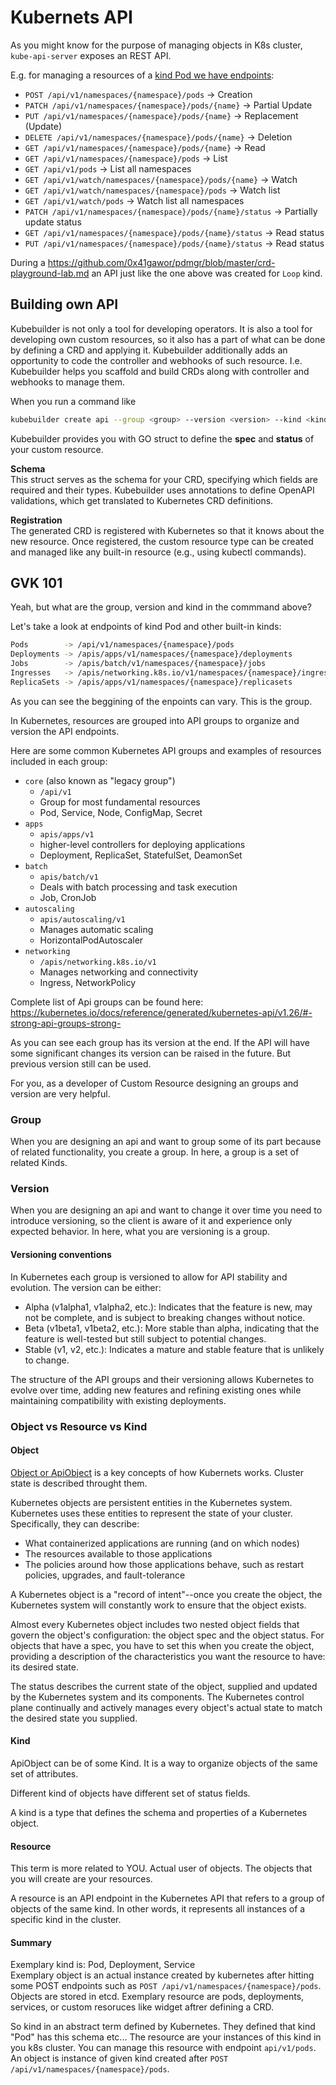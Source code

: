 # Kubernets API
As you might know for the purpose of  managing objects in K8s cluster, `kube-api-server` exposes an REST API.

E.g. for managing a resources of a [kind Pod we have endpoints](https://kubernetes.io/docs/reference/generated/kubernetes-api/v1.26/#pod-v1-core):
- `POST /api/v1/namespaces/{namespace}/pods`                -> Creation
- `PATCH /api/v1/namespaces/{namespace}/pods/{name}`        -> Partial Update
- `PUT /api/v1/namespaces/{namespace}/pods/{name}`          -> Replacement (Update) 
- `DELETE /api/v1/namespaces/{namespace}/pods/{name}`       -> Deletion
- `GET /api/v1/namespaces/{namespace}/pods/{name}`          -> Read
- `GET /api/v1/namespaces/{namespace}/pods`                 -> List
- `GET /api/v1/pods`                                        -> List all namespaces
- `GET /api/v1/watch/namespaces/{namespace}/pods/{name}`    -> Watch
- `GET /api/v1/watch/namespaces/{namespace}/pods`           -> Watch list
- `GET /api/v1/watch/pods`                                  -> Watch list all namespaces
- `PATCH /api/v1/namespaces/{namespace}/pods/{name}/status` -> Partially update status
- `GET /api/v1/namespaces/{namespace}/pods/{name}/status`   -> Read status
- `PUT /api/v1/namespaces/{namespace}/pods/{name}/status`   -> Read status

During a https://github.com/0x41gawor/pdmgr/blob/master/crd-playground-lab.md an API just like the one above was created for `Loop` kind.

## Building own API

Kubebuilder is not only a tool for developing operators. It is also a tool for developing own custom resources, so it also has a part of what can be done by defining a CRD and applying it. Kubebuilder additionally adds an opportunity to code the controller and webhooks of such resource. I.e. Kubebuilder helps you scaffold and build CRDs along with controller and webhooks to manage them.

When you run a command like
```sh
kubebuilder create api --group <group> --version <version> --kind <kind>
```

Kubebuilder provides you with GO struct to define the **spec** and **status** of your custom resource. 

**Schema**<br>
This struct serves as the schema for your CRD, specifying which fields are required and their types. Kubebuilder uses annotations to define OpenAPI validations, which get translated to Kubernetes CRD definitions.

**Registration**<br>
The generated CRD is registered with Kubernetes so that it knows about the new resource. Once registered, the custom resource type can be created and managed like any built-in resource (e.g., using kubectl commands).

## GVK 101
Yeah, but what are the group, version and kind in the commmand above?

Let's take a look at endpoints of kind Pod and other built-in kinds: 
```sh
Pods        -> /api/v1/namespaces/{namespace}/pods
Deployments -> /apis/apps/v1/namespaces/{namespace}/deployments
Jobs        -> /apis/batch/v1/namespaces/{namespace}/jobs
Ingresses   -> /apis/networking.k8s.io/v1/namespaces/{namespace}/ingresses
ReplicaSets -> /apis/apps/v1/namespaces/{namespace}/replicasets
```

As you can see the beggining of the enpoints can vary. This is the group.

In Kubernetes, resources are grouped into API groups to organize and version the API endpoints.

Here are some common Kubernetes API groups and examples of resources included in each group:
- `core` (also known as "legacy group")
    - `/api/v1`
    - Group for most fundamental resources
    - Pod, Service, Node, ConfigMap, Secret
- `apps`
    - `apis/apps/v1`
    - higher-level controllers for deploying applications
    - Deployment, ReplicaSet, StatefulSet, DeamonSet
- `batch`
    - `apis/batch/v1`
    - Deals with batch processing and task execution
    - Job, CronJob
- `autoscaling`
    - `apis/autoscaling/v1`
    - Manages automatic scaling
    - HorizontalPodAutoscaler
- `networking`
    - `/apis/networking.k8s.io/v1`
    - Manages networking and connectivity
    - Ingress, NetworkPolicy

Complete list of Api groups can be found here: https://kubernetes.io/docs/reference/generated/kubernetes-api/v1.26/#-strong-api-groups-strong-

As you can see each group has its version at the end. If the API will have some significant changes its version can be raised in the future. But previous version still can be used.

For you, as a developer of Custom Resource designing an groups and version are very helpful.
### Group
When you are designing an api and want to group some of its part because of related functionality, you create a group. In here, a group is a set of related Kinds.
### Version
When you are designing an api and want to change it over time you need to introduce versioning, so the client is aware of it and experience only expected behavior. In here, what you are versioning is a group.

#### Versioning conventions
In Kubernetes each group is versioned to allow for API stability and evolution. The version can be either:

- Alpha (v1alpha1, v1alpha2, etc.): Indicates that the feature is new, may not be complete, and is subject to breaking changes without notice.
- Beta (v1beta1, v1beta2, etc.): More stable than alpha, indicating that the feature is well-tested but still subject to potential changes.
- Stable (v1, v2, etc.): Indicates a mature and stable feature that is unlikely to change.

The structure of the API groups and their versioning allows Kubernetes to evolve over time, adding new features and refining existing ones while maintaining compatibility with existing deployments.

### Object vs Resource vs Kind

#### Object

[Object or ApiObject](https://kubernetes.io/docs/concepts/overview/working-with-objects/) is a key concepts of how Kubernets works. Cluster state is described throught them.

Kubernetes objects are persistent entities in the Kubernetes system. Kubernetes uses these entities to represent the state of your cluster. Specifically, they can describe:
- What containerized applications are running (and on which nodes)
- The resources available to those applications
- The policies around how those applications behave, such as restart policies, upgrades, and fault-tolerance

A Kubernetes object is a "record of intent"--once you create the object, the Kubernetes system will constantly work to ensure that the object exists.

Almost every Kubernetes object includes two nested object fields that govern the object's configuration: the object spec and the object status. For objects that have a spec, you have to set this when you create the object, providing a description of the characteristics you want the resource to have: its desired state.

The status describes the current state of the object, supplied and updated by the Kubernetes system and its components. The Kubernetes control plane continually and actively manages every object's actual state to match the desired state you supplied.

#### Kind

ApiObject can be of some Kind. It is a way to organize objects of the same set of attributes.

Different kind of objects have different set of status fields.

A kind is a type that defines the schema and properties of a Kubernetes object.

#### Resource

This term is more related to YOU. Actual user of objects. The objects that you will create are your resources.

A resource is an API endpoint in the Kubernetes API that refers to a group of objects of the same kind. In other words, it represents all instances of a specific kind in the cluster.

#### Summary

Exemplary kind is: Pod, Deployment, Service <br>
Exemplary object is an actual instance created by kubernetes after hitting some POST endpoints such as `POST /api/v1/namespaces/{namespace}/pods`. Objects are stored in etcd.
Exemplary resource are pods, deployments, services, or custom resoruces like widget aftrer defining a CRD. 

So kind in an abstract term defined by Kubernetes. They defined that kind "Pod" has this schema etc... The resource are your instances of this kind in you k8s cluster. You can manage this resource with endpoint `api/v1/pods`. An object is instance of given kind created after `POST /api/v1/namespaces/{namespace}/pods`.
